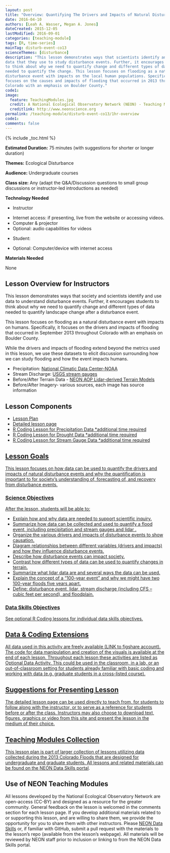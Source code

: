 ```yaml
---
layout: post
title: "Overview: Quantifying The Drivers and Impacts of Natural Disturbance Events – The 2013 Colorado Floods"
date: 2016-04-10
authors: [Leah A. Wasser, Megan A. Jones]
dateCreated: 2015-12-05
lastModified: 2016-09-01
categories: [teaching-module]
tags: [R, time-series]
mainTag: disturb-event-co13
scienceThemes: [disturbance]
description: "This lesson demonstrates ways that scientists identify and use 
data that they use to study disturbance events. Further, it encourages students 
to think about why we need to quantify change and different types of data 
needed to quantify the change. This lesson focuses on flooding as a natural 
disturbance event with impacts on the local human populations. Specifically, it 
focuses on the causes and impacts of flooding that occurred in 2013 throughout 
Colorado with an emphasis on Boulder County." 
code1:
image:
  feature: TeachingModules.jpg
  credit: A National Ecological Observatory Network (NEON) - Teaching Module
  creditlink: http://www.neonscience.org
permalink: /teaching-module/disturb-event-co13/1hr-overview
code1: 
comments: false
---
```


{% include _toc.html %}



**Estimated Duration:** 75 minutes (with suggestions for shorter or longer duration)

**Themes:** Ecological Disturbance

**Audience:** Undergraduate courses

**Class size:** Any (adapt the Q&A/Discussion questions to small group
discussions or instructor-led introductions as needed)

**Technology Needed**

* Instructor
+ Internet access: if presenting, live from the website or accessing videos.
+ Computer & projector
+ Optional: audio capabilities for videos
* Student:
+ Optional: Computer/device with internet access 

**Materials Needed**

None


## Lesson Overview for Instructors 
This lesson demonstrates ways that society and scientists identify and use data 
to understand disturbance events. Further, it encourages students to think about 
why we need to quantify change and different types of data needed to quantify 
landscape change after a disturbance event. 

This lesson focuses on flooding as a natural disturbance event with impacts on 
humans. Specifically, it focuses on the drivers and impacts of flooding that 
occurred in September 2013 throughout Colorado with an emphasis on Boulder 
County. 

While the drivers and impacts of flooding extend beyond the metrics used in 
this lesson, we use these datasets <LINK> to elicit discussion 
surrounding how we can study flooding and how the event impacts humans. 

* Precipitation: <a href="http://http://www.ncdc.noaa.gov/" target="_blank"> National Climatic Data Center-NOAA </a>
* Stream Discharge: <a href="http://http://waterdata.usgs.gov/nwis/rt" target="_blank"> USGS stream gauges </a>
* Before/After Terrain Data - <a href="http://www.neonscience.org/science-design/collection-methods/airborne-remote-sensing" target="_blank"> NEON AOP Lidar-derived Terrain Models </a>
* Before/After Imagery- various sources, each image has source information 

## Lesson Components

* <a href="{{ site.baseurl}}/teaching-module/disturb-event-co13/1hr-lesson-plan" target="_blank"> Lesson Plan </a>
* <a href="{{ site.baseurl}}/teaching-module/disturb-event-co13/1hr-lesson" target="_blank">Detailed lesson page
* R Coding Lesson for Precipitation Data   *additional time required
* R Coding Lesson for Drought Data   *additional time required
* R Coding Lesson for Stream Gauge Data   *additional time required


## Lesson Goals 
This lesson focuses on how data can be used to quantify the drivers and impacts of natural 
disturbance events and why the quantification is important to for society’s 
understanding of, forecasting of, and recovery from disturbance events. 

### Science Objectives
After the lesson, students will be able to: 

* Explain how and why data are needed to support scientific inquiry.
* Summarize how data can be collected and used to quantify a flood event, 
including precipitation and stream gauges and lidar .
* Organize the various drivers and impacts of disturbance events to show 
causation. 
* Diagram relationships between different variables (drivers and impacts) and 
how they influence disturbance events.
* Describe how disturbance events can impact society. 
* Contrast how different types of data can be used to quantify changes in terrain. 
* Summarize what lidar data are and several ways the data can be used.
* Explain the concept of a “100-year event” and why we might have two 100-year floods five years apart.
* Define: disturbance event, lidar, stream discharge (including CFS – cubic feet per second), and floodplain. 

### Data Skills Objectives
See optional R Coding lessons for individual data skills objectives.

## Data & Coding Extensions
All data used in this activity are freely available (LINK to figshare account). 
The code for data manipulation and creation of the visuals is available at the 
end of each lesson. Throughout each lesson these activities are listed as 
Optional Data Activity. This could be used in the classroom, in a lab, or an 
out-of-classroom setting for students already familiar with basic coding and 
working with data (e.g. graduate students in a cross-listed course). 

## Suggestions for Presenting Lesson
The detailed lesson page can be used directly to teach from, for students to 
follow along with the instructor, or to serve as a reference for students before 
or after the class. 
Instructors may also choose to download text, figures, graphics or video from 
this site and present the lesson in the medium of their choice. 

## Teaching Modules Collection
This lesson plan is part of larger collection of lessons utilizing data 
collected during the 2013 Colorado Floods that are designed for undergraduate 
and graduate students. All lessons and related materials can be found on the 
<a href="http://www.neondataskills.org/" target="_blank"> NEON Data Skills portal</a>. 

## Use of NEON Teaching Modules 
All lessons developed by the National Ecological Observatory Network are 
open-access (CC-BY) and designed as a resource for the greater community. 
General feedback on the lesson is welcomed in the comments section <Link> for 
each lesson page. If you develop additional materials related to or supporting 
this lesson, and are willing to share them, we provide the opportunity for you 
to share them with other instructors. Please 
<a href="mailto:neondataskills@neoninc.org?subject=Comment%20RE%3A%20Teaching%20Module">NEON Data Skills</a> 
or, if familiar with GitHub, submit a pull request with the materials to the 
lesson’s repo (available from the lesson’s webpage). All materials will be
reviewed by NEON staff prior to inclusion or linking to from the NEON Data 
Skills portal. 
